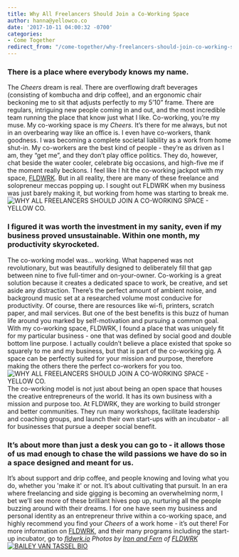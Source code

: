 ```yaml
---
title: Why All Freelancers Should Join a Co-Working Space
author: hanna@yellowco.co
date: '2017-10-11 04:00:32 -0700'
categories:
- Come Together
redirect_from: "/come-together/why-freelancers-should-join-co-working-space/"
---
```


### There is a place where everybody knows my name.

The _Cheers_ dream is real. There are overflowing draft beverages (consisting of kombucha and drip coffee), and an ergonomic chair beckoning me to sit that adjusts perfectly to my 5’10” frame. There are regulars, intriguing new people coming in and out, and the most incredible team running the place that know just what I like. Co-working, you’re my muse. My co-working space is my _Cheers_. It’s there for me always, but not in an overbearing way like an office is. I even have co-workers, thank goodness. I was becoming a complete societal liability as a work from home shut-in. My co-workers are the best kind of people - they’re as driven as I am, they “get me”, and they don’t play office politics. They do, however, chat beside the water cooler, celebrate big occasions, and high-five me if the moment really beckons. I feel like I hit the co-working jackpot with my space, [FLDWRK](https://fldwrk.io/). But in all reality, there are many of these freelance and solopreneur meccas popping up. I sought out FLDWRK when my business was just barely making it, but working from home was starting to break me. ![WHY ALL FREELANCERS SHOULD JOIN A CO-WORKING SPACE - YELLOW CO.](http://yellowco.co/wp-content/uploads/2017/10/FLDWRK-Coworking-photo-options-for-Yellow-blog-5.jpg)

### I figured it was worth the investment in my sanity, even if my business proved unsustainable. Within one month, my productivity skyrocketed.

The co-working model was… working. What happened was not revolutionary, but was beautifully designed to deliberately fill that gap between nine to five full-timer and on-your-owner. Co-working is a great solution because it creates a dedicated space to work, be creative, and set aside any distraction. There’s the perfect amount of ambient noise, and background music set at a researched volume most conducive for productivity. Of course, there are resources like wi-fi, printers, scratch paper, and mail services. But one of the best benefits is this buzz of human life around you marked by self-motivation and pursuing a common goal. With my co-working space, FLDWRK, I found a place that was uniquely fit for my particular business - one that was defined by social good and double bottom line purpose. I actually couldn’t believe a place existed that spoke so squarely to me and my business, but that is part of the co-working gig. A space can be perfectly suited for your mission and purpose, therefore making the others there the perfect co-workers for you too. ![WHY ALL FREELANCERS SHOULD JOIN A CO-WORKING SPACE - YELLOW CO.](http://yellowco.co/wp-content/uploads/2017/10/FLDWRK-Coworking-photo-options-for-Yellow-blog-8.jpg) The co-working model is not just about being an open space that houses the creative entrepreneurs of the world. It has its own business with a mission and purpose too. At FLDWRK, they are working to build stronger and better communities. They run many workshops, facilitate leadership and coaching groups, and launch their own start-ups with an incubator - all for businesses that pursue a deeper social benefit.

### It’s about more than just a desk you can go to - it allows those of us mad enough to chase the wild passions we have do so in a space designed and meant for us.

It’s about support and drip coffee, and people knowing and loving what you do, whether you 'make it' or not. It’s about cultivating that pursuit. In an era where freelancing and side gigging is becoming an overwhelming norm, I bet we’ll see more of these brilliant hives pop up, nurturing all the people buzzing around with their dreams. I for one have seen my business and personal identity as an entrepreneur thrive within a co-working space, and highly recommend you find your _Cheers_ of a work home - it’s out there! For more information on [FLDWRK](https://fldwrk.io/), and their many programs including the start-up incubator, go to [_fldwrk.io_](https://fldwrk.io/) _Photos by [Iron and Fern](http://ironandfern.com/) of [FLDWRK](https://fldwrk.io/)_ [![BAILEY VAN TASSEL BIO](http://yellowco.co/wp-content/uploads/2017/04/BAILEY-VAN-TASSEL-BIO-new.jpg)](http://www.abelimpact.com/about/)
